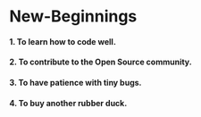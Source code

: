 # New-Beginnings

#### 1. To learn how to code well. 
#### 2. To contribute to the Open Source community.
#### 3. To have patience with tiny bugs. 
#### 4. To buy another rubber duck. 

